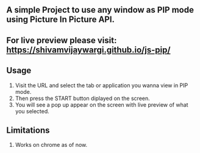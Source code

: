## A simple Project to use any window as PIP mode using Picture In Picture API.

## For live preview please visit: https://shivamvijaywargi.github.io/js-pip/

## Usage

1. Visit the URL and select the tab or application you wanna view in PIP mode.
1. Then press the START button diplayed on the screen.
1. You will see a pop up appear on the screen with live preview of what you selected.

## Limitations

1. Works on chrome as of now.
